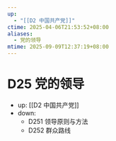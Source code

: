 ```yaml
---
up:
  - "[[D2 中国共产党]]"
ctime: 2025-04-06T21:53:52+08:00
aliases:
  - 党的领导
mtime: 2025-09-09T12:37:19+08:00
---
```


# D25 党的领导

- up: [[D2 中国共产党]]
- down:	
	- D251 领导原则与方法
	- D252 群众路线
	
